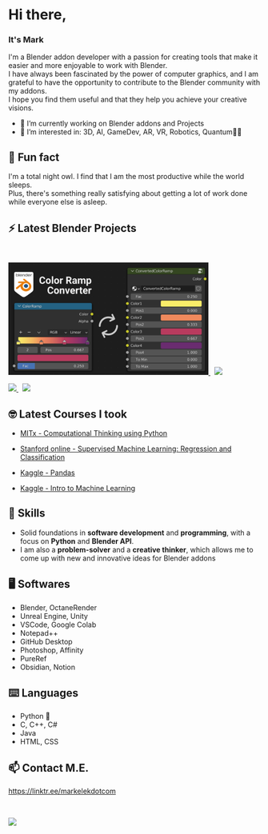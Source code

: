 # Hi there,

### It's Mark

I'm a Blender addon developer with a passion for creating tools that make it easier and more enjoyable to work with Blender. <br>
I have always been fascinated by the power of computer graphics, and I am grateful to have the opportunity to contribute to the Blender community with my addons. <br>
I hope you find them useful and that they help you achieve your creative visions.

- 🔨 I’m currently working on Blender addons and Projects
- 🌌 I’m interested in: 3D, AI, GameDev, AR, VR, Robotics, Quantum🐱‍👤

## 🦉 Fun fact

I'm a total night owl. I find that I am the most productive while the world sleeps. <br>
Plus, there's something really satisfying about getting a lot of work done while everyone else is asleep.

## ⚡ Latest Blender Projects

<br>

<p align="left">
<a href="https://github.com/markelekdotcom/color-ramp-converter">
<img src="https://github.com/markelekdotcom/color-ramp-converter/blob/main/docs/images/colorrampconverter_index.png?raw=true" width="400" >
</a>
&nbsp;
<a href="https://github.com/markelekdotcom/3d-pixels">
<img src="https://github.com/markelekdotcom/3d-pixels/blob/main/docs/images/3dpixels_index.png?raw=true" width="400" >
</a>
</p>
<p align="left">
<a href="https://github.com/markelekdotcom/color-ramp-converter">
<img src="https://github-readme-stats-git-masterrstaa-rickstaa.vercel.app/api/pin/?username=markelekdotcom&repo=color-ramp-converter&theme=dark" width="400"/>
</a>
&nbsp;
<a href="https://github.com/markelekdotcom/3d-pixels">
  <img src="https://github-readme-stats-git-masterrstaa-rickstaa.vercel.app/api/pin/?username=markelekdotcom&repo=3d-pixels&theme=dark" width="400"/>
</a>
</p>

## 🤓 Latest Courses I took

- [MITx - Computational Thinking using Python](https://credentials.edx.org/credentials/d6d15305a55d4633ae3bab8282f2eea1/)

- [Stanford online - Supervised Machine Learning: Regression and Classification](https://www.coursera.org/account/accomplishments/certificate/6XDL3UMWD8GD)

- [Kaggle - Pandas](https://www.kaggle.com/learn/certification/markelek/pandas)

- [Kaggle - Intro to Machine Learning](https://www.kaggle.com/learn/certification/markelek/intro-to-machine-learning)

## 🧰 Skills

- Solid foundations in **software development** and **programming**, with a focus on **Python** and **Blender API**.
- I am also a **problem-solver** and a **creative thinker**, which allows me to come up with new and innovative ideas for Blender addons

## 🖥️ Softwares

- Blender, OctaneRender
- Unreal Engine, Unity
- VSCode, Google Colab
- Notepad++
- GitHub Desktop
- Photoshop, Affinity
- PureRef
- Obsidian, Notion

## ⌨️ Languages

- Python 🚀
- C, C++, C#
- Java
- HTML, CSS

## 📫 Contact M.E.
https://linktr.ee/markelekdotcom

<br>
<p align="left">
<a href="https://github.com/markelekdotcom?tab=repositories">
  <img align="left" src="https://github-readme-stats-git-masterrstaa-rickstaa.vercel.app/api?username=markelekdotcom&show_icons=true&count_private=true&hide=prs,contribs&card_width=400&theme=dark" width="400"/>
</a>
</p>
